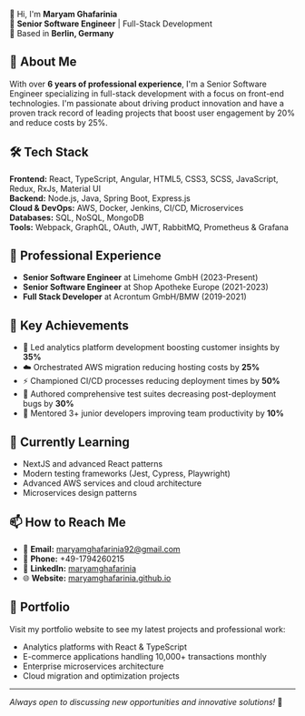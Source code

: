
👋 Hi, I'm **Maryam Ghafarinia**  
💼 **Senior Software Engineer** | Full-Stack Development  
📍 Based in **Berlin, Germany**  

## 🚀 About Me

With over **6 years of professional experience**, I'm a Senior Software Engineer specializing in full-stack development with a focus on front-end technologies. I'm passionate about driving product innovation and have a proven track record of leading projects that boost user engagement by 20% and reduce costs by 25%.

## 🛠️ Tech Stack

**Frontend:** React, TypeScript, Angular, HTML5, CSS3, SCSS, JavaScript, Redux, RxJs, Material UI  
**Backend:** Node.js, Java, Spring Boot, Express.js  
**Cloud & DevOps:** AWS, Docker, Jenkins, CI/CD, Microservices  
**Databases:** SQL, NoSQL, MongoDB  
**Tools:** Webpack, GraphQL, OAuth, JWT, RabbitMQ, Prometheus & Grafana  

## 💼 Professional Experience

- **Senior Software Engineer** at Limehome GmbH (2023-Present)
- **Senior Software Engineer** at Shop Apotheke Europe (2021-2023)  
- **Full Stack Developer** at Acrontum GmbH/BMW (2019-2021)

## 🎯 Key Achievements

- 🚀 Led analytics platform development boosting customer insights by **35%**
- ☁️ Orchestrated AWS migration reducing hosting costs by **25%**
- ⚡ Championed CI/CD processes reducing deployment times by **50%**
- 🧪 Authored comprehensive test suites decreasing post-deployment bugs by **30%**
- 👥 Mentored 3+ junior developers improving team productivity by **10%**

## 🌱 Currently Learning

- NextJS and advanced React patterns
- Modern testing frameworks (Jest, Cypress, Playwright)
- Advanced AWS services and cloud architecture
- Microservices design patterns

## 📫 How to Reach Me

- 📧 **Email:** maryamghafarinia92@gmail.com
- 📱 **Phone:** +49-1794260215
- 💼 **LinkedIn:** [maryamghafarinia](https://linkedin.com/in/maryamghafarinia)
- 🌐 **Website:** [maryamghafarinia.github.io](https://maryamghafarinia.github.io)

## 🎨 Portfolio

Visit my portfolio website to see my latest projects and professional work:
- Analytics platforms with React & TypeScript
- E-commerce applications handling 10,000+ transactions monthly
- Enterprise microservices architecture
- Cloud migration and optimization projects

---

*Always open to discussing new opportunities and innovative solutions!* 🚀
